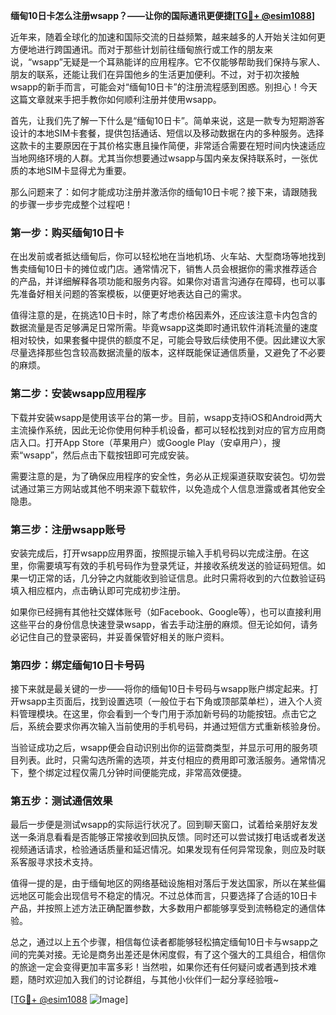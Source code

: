 **缅甸10日卡怎么注册wsapp？——让你的国际通讯更便捷[[TG💪+ @esim1088](https://t.me/s/esim1088)]**

近年来，随着全球化的加速和国际交流的日益频繁，越来越多的人开始关注如何更方便地进行跨国通讯。而对于那些计划前往缅甸旅行或工作的朋友来说，“wsapp”无疑是一个耳熟能详的应用程序。它不仅能够帮助我们保持与家人、朋友的联系，还能让我们在异国他乡的生活更加便利。不过，对于初次接触wsapp的新手而言，可能会对“缅甸10日卡”的注册流程感到困惑。别担心！今天这篇文章就来手把手教你如何顺利注册并使用wsapp。

首先，让我们先了解一下什么是“缅甸10日卡”。简单来说，这是一款专为短期游客设计的本地SIM卡套餐，提供包括通话、短信以及移动数据在内的多种服务。选择这款卡的主要原因在于其价格实惠且操作简便，非常适合需要在短时间内快速适应当地网络环境的人群。尤其当你想要通过wsapp与国内亲友保持联系时，一张优质的本地SIM卡显得尤为重要。

那么问题来了：如何才能成功注册并激活你的缅甸10日卡呢？接下来，请跟随我的步骤一步步完成整个过程吧！

### 第一步：购买缅甸10日卡

在出发前或者抵达缅甸后，你可以轻松地在当地机场、火车站、大型商场等地找到售卖缅甸10日卡的摊位或门店。通常情况下，销售人员会根据你的需求推荐适合的产品，并详细解释各项功能和服务内容。如果你对语言沟通存在障碍，也可以事先准备好相关问题的答案模板，以便更好地表达自己的需求。

值得注意的是，在挑选10日卡时，除了考虑价格因素外，还应该注意卡内包含的数据流量是否足够满足日常所需。毕竟wsapp这类即时通讯软件消耗流量的速度相对较快，如果套餐中提供的额度不足，可能会导致后续使用不便。因此建议大家尽量选择那些包含较高数据流量的版本，这样既能保证通信质量，又避免了不必要的麻烦。

### 第二步：安装wsapp应用程序

下载并安装wsapp是使用该平台的第一步。目前，wsapp支持iOS和Android两大主流操作系统，因此无论你使用何种手机设备，都可以轻松找到对应的官方应用商店入口。打开App Store（苹果用户）或Google Play（安卓用户），搜索“wsapp”，然后点击下载按钮即可完成安装。

需要注意的是，为了确保应用程序的安全性，务必从正规渠道获取安装包。切勿尝试通过第三方网站或其他不明来源下载软件，以免造成个人信息泄露或者其他安全隐患。

### 第三步：注册wsapp账号

安装完成后，打开wsapp应用界面，按照提示输入手机号码以完成注册。在这里，你需要填写有效的手机号码作为登录凭证，并接收系统发送的验证码短信。如果一切正常的话，几分钟之内就能收到验证信息。此时只需将收到的六位数验证码填入相应框内，点击确认即可完成初步注册。

如果你已经拥有其他社交媒体账号（如Facebook、Google等），也可以直接利用这些平台的身份信息快速登录wsapp，省去手动注册的麻烦。但无论如何，请务必记住自己的登录密码，并妥善保管好相关的账户资料。

### 第四步：绑定缅甸10日卡号码

接下来就是最关键的一步——将你的缅甸10日卡号码与wsapp账户绑定起来。打开wsapp主页面后，找到设置选项（一般位于右下角或顶部菜单栏），进入个人资料管理模块。在这里，你会看到一个专门用于添加新号码的功能按钮。点击它之后，系统会要求你再次输入当前使用的手机号码，并通过短信方式重新核验身份。

当验证成功之后，wsapp便会自动识别出你的运营商类型，并显示可用的服务项目列表。此时，只需勾选所需的选项，并支付相应的费用即可激活服务。通常情况下，整个绑定过程仅需几分钟时间便能完成，非常高效便捷。

### 第五步：测试通信效果

最后一步便是测试wsapp的实际运行状况了。回到聊天窗口，试着给亲朋好友发送一条消息看看是否能够正常接收到回执反馈。同时还可以尝试拨打电话或者发送视频通话请求，检验通话质量和延迟情况。如果发现有任何异常现象，则应及时联系客服寻求技术支持。

值得一提的是，由于缅甸地区的网络基础设施相对落后于发达国家，所以在某些偏远地区可能会出现信号不稳定的情况。不过总体而言，只要选择了合适的10日卡产品，并按照上述方法正确配置参数，大多数用户都能够享受到流畅稳定的通信体验。

总之，通过以上五个步骤，相信每位读者都能够轻松搞定缅甸10日卡与wsapp之间的完美对接。无论是商务出差还是休闲度假，有了这个强大的工具组合，相信你的旅途一定会变得更加丰富多彩！当然啦，如果你还有任何疑问或者遇到技术难题，随时欢迎加入我们的讨论群组，与其他小伙伴们一起分享经验哦~

[[TG💪+ @esim1088](https://t.me/s/esim1088) ![Image](https://i.postimg.cc/4NQfJmqS/Snipaste-2025-05-13-00-14-12.png)]